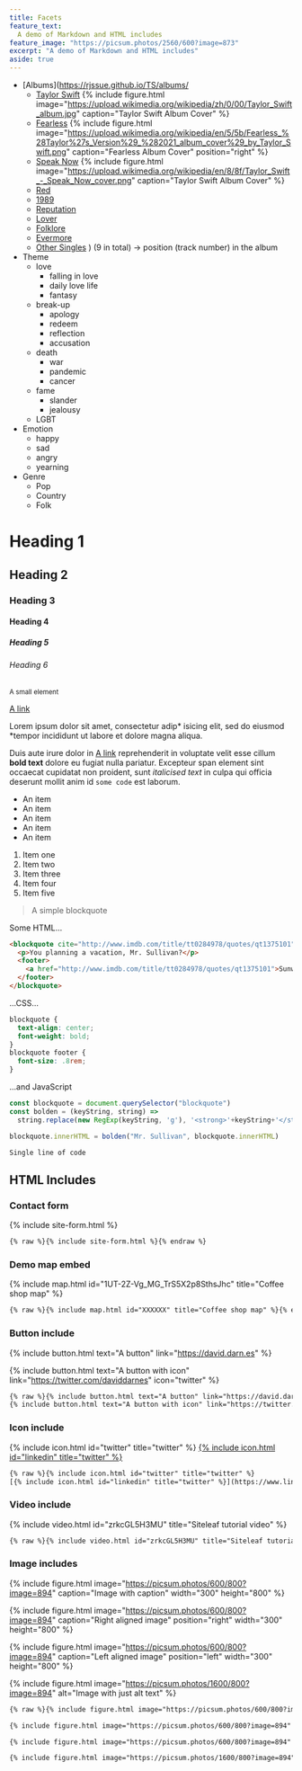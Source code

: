 ```yaml
---
title: Facets
feature_text:
  A demo of Markdown and HTML includes
feature_image: "https://picsum.photos/2560/600?image=873"
excerpt: "A demo of Markdown and HTML includes"
aside: true
---
```

- [Albums](https://rjssue.github.io/TS/albums/
    - [Taylor Swift](https://rjssue.github.io/TS/albums/#taylor-swift)
    {% include figure.html image="https://upload.wikimedia.org/wikipedia/zh/0/00/Taylor_Swift_album.jpg" caption="Taylor Swift Album Cover" %}
    - [Fearless](https://rjssue.github.io/TS/albums/#fearless-taylor-s-version)
    {% include figure.html image="https://upload.wikimedia.org/wikipedia/en/5/5b/Fearless_%28Taylor%27s_Version%29_%282021_album_cover%29_by_Taylor_Swift.png" caption="Fearless Album Cover" position="right" %}
    - [Speak Now](https://rjssue.github.io/TS/albums/#speak-now-deluxe)
    {% include figure.html image="https://upload.wikimedia.org/wikipedia/en/8/8f/Taylor_Swift_-_Speak_Now_cover.png" caption="Taylor Swift Album Cover" %}
    - [Red](https://rjssue.github.io/TS/albums/#red-taylor-s-version)
    - [1989](https://rjssue.github.io/TS/albums/#1989-deluxe)
    - [Reputation](https://rjssue.github.io/TS/albums/#reputation)
    - [Lover](https://rjssue.github.io/TS/albums/#lover)
    - [Folklore](https://rjssue.github.io/TS/albums/#folklore-deluxe-version)
    - [Evermore](https://rjssue.github.io/TS/albums/#evermore-deluxe-version)
    - [Other Singles](https://rjssue.github.io/TS/albums/#single)
) (9 in total) → position (track number) in the album
- Theme
    - love
        - falling in love
        - daily love life
        - fantasy
    - break-up
        - apology
        - redeem
        - reflection
        - accusation
    - death
        - war
        - pandemic
        - cancer
    - fame
        - slander
        - jealousy
    - LGBT
- Emotion
    - happy
    - sad
    - angry
    - yearning
- Genre
    - Pop
    - Country
    - Folk
# Heading 1

## Heading 2

### Heading 3

#### Heading 4

##### Heading 5

###### Heading 6

<small>A small element</small>

[A link](https://david.darn.es "A link")

Lorem ipsum dolor sit amet, consectetur adip* isicing elit, sed do eiusmod *tempor incididunt ut labore et dolore magna aliqua.

Duis aute irure dolor in [A link](https://david.darn.es "A link") reprehenderit in voluptate velit esse cillum **bold text** dolore eu fugiat nulla pariatur. Excepteur span element sint occaecat cupidatat non proident, sunt _italicised text_ in culpa qui officia deserunt mollit anim id `some code` est laborum.

* An item
* An item
* An item
* An item
* An item

1. Item one
2. Item two
3. Item three
4. Item four
5. Item five

> A simple blockquote

Some HTML...

``` html
<blockquote cite="http://www.imdb.com/title/tt0284978/quotes/qt1375101">
  <p>You planning a vacation, Mr. Sullivan?</p>
  <footer>
    <a href="http://www.imdb.com/title/tt0284978/quotes/qt1375101">Sunways Security Guard</a>
  </footer>
</blockquote>
```

...CSS...

``` css
blockquote {
  text-align: center;
  font-weight: bold;
}
blockquote footer {
  font-size: .8rem;
}
```

...and JavaScript

``` js
const blockquote = document.querySelector("blockquote")
const bolden = (keyString, string) =>
  string.replace(new RegExp(keyString, 'g'), '<strong>'+keyString+'</strong>')

blockquote.innerHTML = bolden("Mr. Sullivan", blockquote.innerHTML)
```

`Single line of code`

## HTML Includes

### Contact form

{% include site-form.html %}

``` html
{% raw %}{% include site-form.html %}{% endraw %}
```

### Demo map embed

{% include map.html id="1UT-2Z-Vg_MG_TrS5X2p8SthsJhc" title="Coffee shop map" %}

``` html
{% raw %}{% include map.html id="XXXXXX" title="Coffee shop map" %}{% endraw %}
```

### Button include

{% include button.html text="A button" link="https://david.darn.es" %}

{% include button.html text="A button with icon" link="https://twitter.com/daviddarnes" icon="twitter" %}

``` html
{% raw %}{% include button.html text="A button" link="https://david.darn.es" %}
{% include button.html text="A button with icon" link="https://twitter.com/daviddarnes" icon="twitter" %}{% endraw %}
```

### Icon include

{% include icon.html id="twitter" title="twitter" %} [{% include icon.html id="linkedin" title="twitter" %}](https://www.linkedin.com/in/daviddarnes)

``` html
{% raw %}{% include icon.html id="twitter" title="twitter" %}
[{% include icon.html id="linkedin" title="twitter" %}](https://www.linkedin.com/in/daviddarnes){% endraw %}
```

### Video include

{% include video.html id="zrkcGL5H3MU" title="Siteleaf tutorial video" %}

``` html
{% raw %}{% include video.html id="zrkcGL5H3MU" title="Siteleaf tutorial video" %}{% endraw %}
```


### Image includes

{% include figure.html image="https://picsum.photos/600/800?image=894" caption="Image with caption" width="300" height="800" %}

{% include figure.html image="https://picsum.photos/600/800?image=894" caption="Right aligned image" position="right" width="300" height="800" %}

{% include figure.html image="https://picsum.photos/600/800?image=894" caption="Left aligned image" position="left" width="300" height="800" %}

{% include figure.html image="https://picsum.photos/1600/800?image=894" alt="Image with just alt text" %}

``` html
{% raw %}{% include figure.html image="https://picsum.photos/600/800?image=894" caption="Image with caption" width="300" height="800" %}

{% include figure.html image="https://picsum.photos/600/800?image=894" caption="Right aligned image" position="right" width="300" height="800" %}

{% include figure.html image="https://picsum.photos/600/800?image=894" caption="Left aligned image" position="left" width="300" height="800" %}

{% include figure.html image="https://picsum.photos/1600/800?image=894" alt="Image with just alt text" %}{% endraw %}
```
